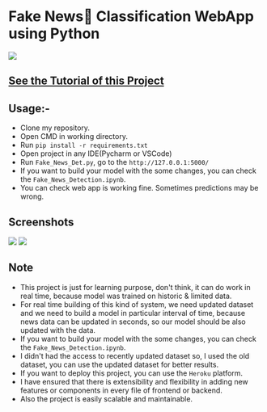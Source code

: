 # Fake News📰 Classification WebApp using Python

<img src="https://github.com/Spidy20/Fake_News_Detection/blob/master/fn.jpg">

## [See the Tutorial of this Project](https://youtu.be/GS_ylghUtLQ)

## Usage:-

- Clone my repository.
- Open CMD in working directory.
- Run `pip install -r requirements.txt`
- Open project in any IDE(Pycharm or VSCode)
- Run `Fake_News_Det.py`, go to the `http://127.0.0.1:5000/`
- If you want to build your model with the some changes, you can check the `Fake_News_Detection.ipynb`.
- You can check web app is working fine. Sometimes predictions may be wrong.

## Screenshots

<img src="https://github.com/Spidy20/Fake_News_Detection/blob/master/s1.PNG">
<img src="https://github.com/Spidy20/Fake_News_Detection/blob/master/s2.PNG">

## Note

- This project is just for learning purpose, don't think, it can do work in real time, because model was trained on historic & limited data.
- For real time building of this kind of system, we need updated dataset and we need to build a model in particular interval of time, because news data can be updated in seconds, so our model should be also updated with the data.
- If you want to build your model with the some changes, you can check the `Fake_News_Detection.ipynb`.
- I didn't had the access to recently updated dataset so, I used the old dataset, you can use the updated dataset for better results.
- If you want to deploy this project, you can use the `Heroku` platform.
- I have ensured that there is extensibility and flexibility in adding new features or components in every file of frontend or backend.
- Also the project is easily scalable and maintainable.
